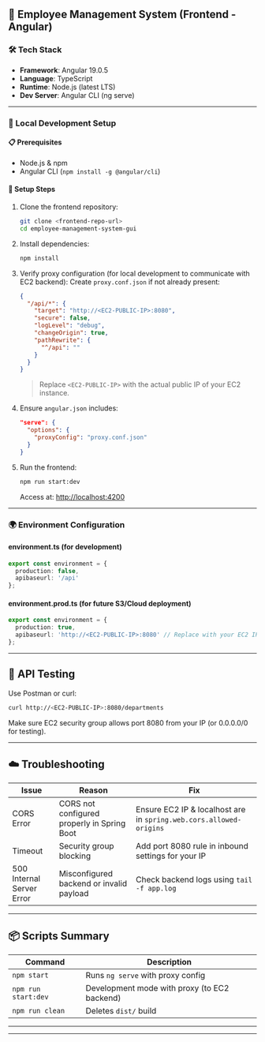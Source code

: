 ## 📘 Employee Management System (Frontend - Angular)

### 🛠 Tech Stack
- **Framework**: Angular 19.0.5
- **Language**: TypeScript
- **Runtime**: Node.js (latest LTS)
- **Dev Server**: Angular CLI (ng serve)

---

### 🚀 Local Development Setup

#### 📋 Prerequisites
- Node.js & npm
- Angular CLI (`npm install -g @angular/cli`)

#### 📁 Setup Steps
1. Clone the frontend repository:
   ```bash
   git clone <frontend-repo-url>
   cd employee-management-system-gui
   ```

2. Install dependencies:
   ```bash
   npm install
   ```

3. Verify proxy configuration (for local development to communicate with EC2 backend):
   Create `proxy.conf.json` if not already present:
   ```json
   {
     "/api/*": {
       "target": "http://<EC2-PUBLIC-IP>:8080",
       "secure": false,
       "logLevel": "debug",
       "changeOrigin": true,
       "pathRewrite": {
         "^/api": ""
       }
     }
   }
   ```
   > Replace `<EC2-PUBLIC-IP>` with the actual public IP of your EC2 instance.

4. Ensure `angular.json` includes:
   ```json
   "serve": {
     "options": {
       "proxyConfig": "proxy.conf.json"
     }
   }
   ```

5. Run the frontend:
   ```bash
   npm run start:dev
   ```
   Access at: [http://localhost:4200](http://localhost:4200)

---

### 🌍 Environment Configuration
#### environment.ts (for development)
```ts
export const environment = {
  production: false,
  apibaseurl: '/api'
};
```

#### environment.prod.ts (for future S3/Cloud deployment)
```ts
export const environment = {
  production: true,
  apibaseurl: 'http://<EC2-PUBLIC-IP>:8080' // Replace with your EC2 IP
};
```

---

## 🧪 API Testing
Use Postman or curl:
```bash
curl http://<EC2-PUBLIC-IP>:8080/departments
```

Make sure EC2 security group allows port 8080 from your IP (or 0.0.0.0/0 for testing).

---

## ☁️ Troubleshooting
| Issue | Reason | Fix |
|-------|--------|-----|
| CORS Error | CORS not configured properly in Spring Boot | Ensure EC2 IP & localhost are in `spring.web.cors.allowed-origins` |
| Timeout | Security group blocking | Add port 8080 rule in inbound settings for your IP |
| 500 Internal Server Error | Misconfigured backend or invalid payload | Check backend logs using `tail -f app.log` |

---

## 📦 Scripts Summary
| Command | Description |
|---------|-------------|
| `npm start` | Runs `ng serve` with proxy config |
| `npm run start:dev` | Development mode with proxy (to EC2 backend) |
| `npm run clean` | Deletes `dist/` build |

---

---